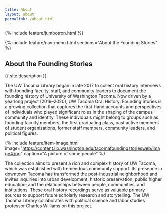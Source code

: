 ```yaml
---
title: About
layout: about
permalink: /about.html
---
```

{% include feature/jumbotron.html %} 

{% include feature/nav-menu.html sections="About the Founding Stories" %}

## About the Founding Stories

{{ site.description }}

The UW Tacoma Library began in late 2017 to collect oral history interviews with founding faculty, staff, and community leaders to document the founding history of University of Washington Tacoma. Now driven by a yearlong project (2019–2020), UW Tacoma Oral History: Founding Stories is a growing collection that captures the first-hand accounts and perspectives of individuals who played significant roles in the shaping of the campus community and identity. These individuals might belong to groups such as founding faculty members, the first graduating class, past active members of student organizations, former staff members, community leaders, and political figures.

{% include feature/item-image.html image="https://content.lib.washington.edu/tacomafoundingstoriesweb/image4.jpg" caption="A picture of some people" %}

The collection aims to present a rich and complex history of UW Tacoma, which was established with tremendous community support. Its presence in downtown Tacoma has transformed the post-industrial neighborhood and invites inquiries into urban development; historic preservation; public higher education; and the relationships between people, communities, and institutions. These oral history recordings serve as valuable primary sources to support future scholarly research and storytelling. The UW Tacoma Library collaborates with political science and labor studies professor Charles Williams on this project.
